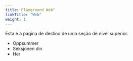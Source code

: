 ```yaml
---
title: Playground Web"
linkTitle: "Web"
weight: 1
---
```


Esta é a página de destino de uma seção de nível superior.

* Oppsummer
* Seksjonen din
* Her
